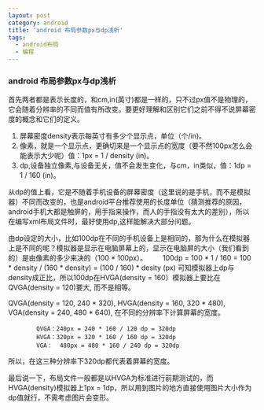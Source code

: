 ```yaml
---
layout: post
category: android
title: 'android 布局参数px与dp浅析'
tags:
  - android布局
  - 编程
---
```


### android 布局参数px与dp浅析

首先两者都是表示长度的，和cm,in(英寸)都是一样的，只不过px值不是物理的，它会随着分辨率的不同而值有所改变。要更好理解和区别它们之前不得不说屏幕密度的概念和它们的定义。

1. 屏幕密度density表示每英寸有多少个显示点，单位（个/in)。
1. 像素，就是一个显示点，更确切来是一个显示点的宽度（要不然100px怎么会能表示大少呢）值：1px = 1 / density (in)。
1. dp,设备独立像素,与设备无关，值不会发生变化，与cm，in类似，值：1dp = 1 / 160 (in)。

从dp的值上看，它是不随着手机设备的屏幕密度（这里说的是手机，而不是模拟器）不同而改变的，也是android平台推荐使用的长度单位（猜测推荐的原因，android手机大都是触屏的，用手指来操作，而人的手指没有太大的差别），所以在编写xml布局文件时，最好使用dp,这样能解决大部分问题。

由dp设定的大小，比如100dp在不同的手机设备上是相同的，那为什么在模拟器上是不同的呢？模拟器是显示在电脑屏幕上的，显示在电脑屏的大小（我们看到的）是由像素的多少来决的（100 \* 100px）。
　　100dp = 100 \* 1 / 160 = 100 \* density / (160 \* density) = (100 / 160) \* desity (px)
可知模拟器上dp与density成正比，所以100dp在HVGA(density = 160）模拟器上要比在QVGA(density = 120)要大, 而不是相等。

QVGA(density = 120, 240 * 320), HVGA(density = 160, 320 * 480), VGA(density = 240, 480 * 640), 在不同的分辨率下计算屏幕的宽度。
```
        QVGA：240px = 240 * 160 / 120 dp = 320dp
        HVGA：320px = 320 * 160 / 160 dp = 320dp
        VGA：  480px = 480 * 160 / 240 dp = 320dp
```
所以，在这三种分辨率下320dp都代表着屏幕的宽度。

最后说一下，布局文件一般都是以HVGA为标准进行前期测试的，而HVGA(density)模拟器上1px = 1dp，所以用到图片的地方直接使用图片大小作为dp值就行，不需考虑图片会变形。
